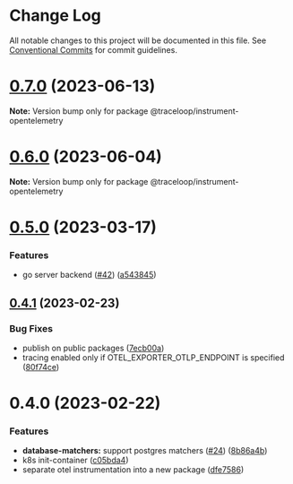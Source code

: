 # Change Log

All notable changes to this project will be documented in this file.
See [Conventional Commits](https://conventionalcommits.org) for commit guidelines.

# [0.7.0](https://github.com/traceloop/jest-opentelemetry/compare/v0.6.0...v0.7.0) (2023-06-13)

**Note:** Version bump only for package @traceloop/instrument-opentelemetry

# [0.6.0](https://github.com/traceloop/jest-opentelemetry/compare/v0.5.0...v0.6.0) (2023-06-04)

**Note:** Version bump only for package @traceloop/instrument-opentelemetry

# [0.5.0](https://github.com/traceloop/jest-opentelemetry/compare/v0.4.1...v0.5.0) (2023-03-17)

### Features

- go server backend ([#42](https://github.com/traceloop/jest-opentelemetry/issues/42)) ([a543845](https://github.com/traceloop/jest-opentelemetry/commit/a543845445617bd321c7cee793e23caf2c651844))

## [0.4.1](https://github.com/traceloop/jest-opentelemetry/compare/v0.4.0...v0.4.1) (2023-02-23)

### Bug Fixes

- publish on public packages ([7ecb00a](https://github.com/traceloop/jest-opentelemetry/commit/7ecb00aff9b376195c3b04a2f65dcd26321ba186))
- tracing enabled only if OTEL_EXPORTER_OTLP_ENDPOINT is specified ([80f74ce](https://github.com/traceloop/jest-opentelemetry/commit/80f74ce6c06ea1b6740faa5cf8499ea70d284cdf))

# 0.4.0 (2023-02-22)

### Features

- **database-matchers:** support postgres matchers ([#24](https://github.com/traceloop/jest-opentelemetry/issues/24)) ([8b86a4b](https://github.com/traceloop/jest-opentelemetry/commit/8b86a4b7c926498c00a3eaa3da326d45eeda8d77))
- k8s init-container ([c05bda4](https://github.com/traceloop/jest-opentelemetry/commit/c05bda437b9b11e5097e482f6a7885e58789cc5b))
- separate otel instrumentation into a new package ([dfe7586](https://github.com/traceloop/jest-opentelemetry/commit/dfe758613c5e17c4e92144023c82d91526aca786))
